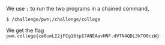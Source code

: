 We use `;` to run the two programs in a chained command,
```
$ /challenge/pwn;/challenge/college
```

We get the flag `pwn.college{ce0umLI2jFCg16tpI7ANEAavHNF.dVTN4QDL3kTO0czW}`